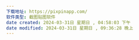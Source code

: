 ```yaml
---
下载地址: https://pixpinapp.com/
软件类型: 截图贴图软件
date created: 2024-03-31日 星期日 , 04:58:03 下午
date modified: 2024-03-31日 星期日 , 09:36:28 晚上
---
```


